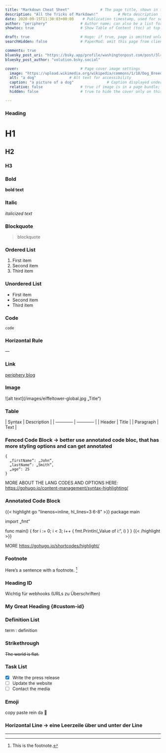 ```yaml
---
title: "Markdown Cheat Sheet"              # The page title, shown in the browser and in listings
description: "All the Tricks of Markdown!"         # Meta description for SEO and social sharing
date: 2020-09-15T11:30:03+00:00    # Publication timestamp, used for sorting and display
author: "periphery"               # Author name; can also be a list for multiple authors
showtoc: true                     # Show Table of Content (toc) at top of post. Default false

draft: true                       # Hugo: if true, page is omitted unless built with --buildDrafts
searchHidden: false               # PaperMod: omit this page from client-side search

comments: true
bluesky_post_uri: "https://bsky.app/profile/washingtonpost.com/post/3lrl42ja75k2x"
bluesky_post_author: "volution.bsky.social"

cover:                            # Page cover image settings
  image: "https://upload.wikimedia.org/wikipedia/commons/1/18/Dog_Breeds.jpg"       # Path or URL to the cover image
  alt: "a dog"               # Alt text for accessibility
  caption: "a picture of a dog"               # Caption displayed under the cover
  relative: false                 # true if image is in a page bundle; false for static files
  hidden: false                   # true to hide the cover only on this page

---
```



### Heading

# H1
## H2
### H3

### Bold

**bold text**

### Italic

*italicized text*

### Blockquote

> blockquote

### Ordered List

1. First item
2. Second item
3. Third item

### Unordered List

- First item
- Second item
- Third item

### Code

`code`

### Horizontal Rule

—

### Link

[periphery blog](https://periphery.blog)

### Image

![alt text](/images/eiffeltower-global.jpg „Title“)

### Table

| Syntax | Description |
| ———— | ———— |
| Header | Title |
| Paragraph | Text |

### Fenced Code Block -> better use annotated code bloc, that has more styling options and can get annotated

``` LANG [OPTIONS]
{
  „firstName“: „John“,
  „lastName“: „Smith“,
  „age“: 25
}
```
MORE ABOUT THE LANG CODES AND OPTIONS HERE: https://gohugo.io/content-management/syntax-highlighting/

### Annotated Code Block
{{< highlight go "linenos=inline, hl_lines=3 6-8" >}}
package main

import „fmt“

func main() {
    for i := 0; i < 3; i++ {
        fmt.Println(„Value of i:“, i)
    }
}
{{< /highlight >}}

MORE https://gohugo.io/shortcodes/highlight/

### Footnote

Here’s a sentence with a footnote. [^1]

[^1]: This is the footnote.

### Heading ID

Wichtig für webhooks (URLs zu Überschriften)

### My Great Heading {#custom-id} 

### Definition List

term
: definition

### Strikethrough

~~The world is flat.~~

### Task List

- [x] Write the press release
- [ ] Update the website
- [ ] Contact the media

### Emoji

copy paste rein da 📯


### Horizontal Line -> eine Leerzeile über und unter der Line

---


